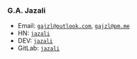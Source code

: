 ### G.A. Jazali
- Email: [`gajzl@outlook.com`](mailto:gajzl@outlook.com), [`gajzl@pm.me`](mailto:gajzl@pm.me)
- HN: [`jazali`](https://news.ycombinator.com/user?id=jazali)
- DEV: [`jazali`](https://dev.to/jazali)
- GitLab: [`jazali`](https://gitlab.com/jazali)

<!--
<br />

<a href="https://github.com/gajzl?tab=repositories">
  <img align="top" src="https://github-readme-stats.vercel.app/api?username=gajzl&count_private=true&disable_animations=ture&show_icons=true&theme=github_dark&hide_border=true&hide_rank=true&custom_title=Stats" />
</a>

<a href="https://github.com/gajzl?tab=repositories">
  <img align="top" src="https://github-readme-stats.vercel.app/api/top-langs/?username=gajzl&theme=github_dark&langs_count=8&layout=compact&hide_border=true&custom_title=Top Languages" />
</a>
-->

